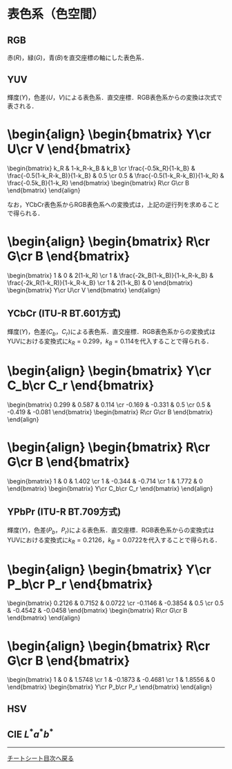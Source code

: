 <script type="text/javascript" async src="https://cdnjs.cloudflare.com/ajax/libs/mathjax/2.7.7/MathJax.js?config=TeX-MML-AM_CHTML">
</script>
<script type="text/x-mathjax-config">
 MathJax.Hub.Config({
 tex2jax: {
 inlineMath: [['$', '$'] ],
 displayMath: [ ['$$','$$'], ["\\[","\\]"] ]
 }
 });
</script>

# 表色系（色空間）
## RGB
赤($R$)，緑($G$)，青($B$)を直交座標の軸にした表色系．

## YUV
輝度($Y$)，色差($U$，$V$)による表色系．直交座標．RGB表色系からの変換は次式で表される．

\begin{align}
\begin{bmatrix}
Y\cr
U\cr
V
\end{bmatrix}
=
\begin{bmatrix}
k_R & 1-k_R-k_B & k_B \cr
\frac{-0.5k_R}{1-k_B} & \frac{-0.5(1-k_R-k_B)}{1-k_B} & 0.5 \cr
0.5 & \frac{-0.5(1-k_R-k_B)}{1-k_R} & \frac{-0.5k_B}{1-k_R} 
\end{bmatrix}
\begin{bmatrix}
R\cr
G\cr
B
\end{bmatrix}
\end{align}

なお，YCbCr表色系からRGB表色系への変換式は，上記の逆行列を求めることで得られる．

\begin{align}
\begin{bmatrix}
R\cr
G\cr
B
\end{bmatrix}
=
\begin{bmatrix}
1 & 0 & 2(1-k_R) \cr
1 & \frac{-2k_B(1-k_B)}{1-k_R-k_B} & \frac{-2k_R(1-k_R)}{1-k_R-k_B} \cr
1 & 2(1-k_B) & 0
\end{bmatrix}
\begin{bmatrix}
Y\cr
U\cr
V
\end{bmatrix}
\end{align}

## YCbCr (ITU-R BT.601方式)
輝度($Y$)，色差($C_b$，$C_r$)による表色系．直交座標．RGB表色系からの変換式は
YUVにおける変換式に$k_R=0.299$，$k_B=0.114$を代入することで得られる．

\begin{align}
\begin{bmatrix}
Y\cr
C_b\cr
C_r
\end{bmatrix}
=
\begin{bmatrix}
0.299 & 0.587 & 0.114 \cr
-0.169 & -0.331 & 0.5 \cr
0.5 & -0.419 & -0.081
\end{bmatrix}
\begin{bmatrix}
R\cr
G\cr
B
\end{bmatrix}
\end{align}

\begin{align}
\begin{bmatrix}
R\cr
G\cr
B
\end{bmatrix}
=
\begin{bmatrix}
1 & 0 & 1.402 \cr
1 & -0.344 & -0.714 \cr
1 & 1.772 & 0
\end{bmatrix}
\begin{bmatrix}
Y\cr
C_b\cr
C_r
\end{bmatrix}
\end{align}

## YPbPr (ITU-R BT.709方式)
輝度($Y$)，色差($P_b$，$P_r$)による表色系．直交座標．RGB表色系からの変換式は
YUVにおける変換式に$k_R=0.2126$，$k_B=0.0722$を代入することで得られる．

\begin{align}
\begin{bmatrix}
Y\cr
P_b\cr
P_r
\end{bmatrix}
=
\begin{bmatrix}
0.2126 & 0.7152 & 0.0722 \cr
-0.1146 & -0.3854 & 0.5 \cr
0.5 & -0.4542 & -0.0458
\end{bmatrix}
\begin{bmatrix}
R\cr
G\cr
B
\end{bmatrix}
\end{align}

\begin{align}
\begin{bmatrix}
R\cr
G\cr
B
\end{bmatrix}
=
\begin{bmatrix}
1 & 0 & 1.5748 \cr
1 & -0.1873 & -0.4681 \cr
1 & 1.8556 & 0
\end{bmatrix}
\begin{bmatrix}
Y\cr
P_b\cr
P_r
\end{bmatrix}
\end{align}

## HSV
## CIE $L^*a^*b^*$
----
[チートシート目次へ戻る](./index.md)
